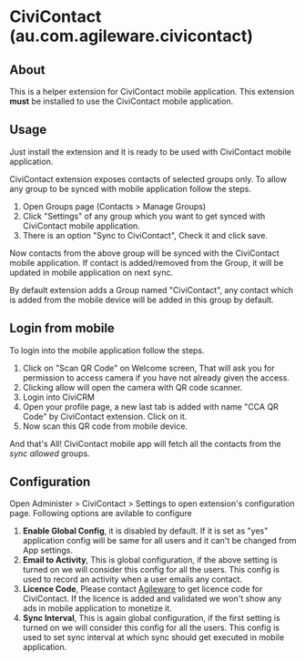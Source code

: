 # CiviContact (au.com.agileware.civicontact)
## About
This is a helper extension for CiviContact mobile application. This extension **must** be installed to use the CiviContact mobile application.   

## Usage
Just install the extension and it is ready to be used with CiviContact mobile application.  

CiviContact extension exposes contacts of selected groups only. To allow any group to be synced with mobile application follow the steps.
1. Open Groups page (Contacts > Manage Groups)
2. Click "Settings" of any group which you want to get synced with CiviContact mobile application.
3. There is an option "Sync to CiviContact", Check it and click save.

Now contacts from the above group will be synced with the CiviContact mobile application. If contact is added/removed from the Group, it will be updated in mobile application on next sync.

By default extension adds a Group named "CiviContact", any contact which is added from the mobile device will be added in this group by default.

## Login from mobile

To login into the mobile application follow the steps.

1. Click on "Scan QR Code" on Welcome screen, That will ask you for permission to access camera if you have not already given the access.
2. Clicking allow will open the camera with QR code scanner.
3. Login into CiviCRM
4. Open your profile page, a new last tab is added with name "CCA QR Code" by CiviContact extension. Click on it.
5. Now scan this QR code from mobile device.

And that's All! CiviContact mobile app will fetch all the contacts from the *sync allowed* groups.

## Configuration

Open Administer > CiviContact > Settings to open extension's configuration page. Following options are avilable to configure

1. **Enable Global Config**, it is disabled by default. If it is set as "yes" application config will be same for all users and it can't be changed from App settings.
2. **Email to Activity**, This is global configuration, if the above setting is turned on we will consider this config for all the users. This config is used to record an activity when a user emails any contact.
3. **Licence Code**, Please contact [Agileware](https://agileware.com.au/contact) to get licence code for CiviContact. If the licence is added and validated we won't show any ads in mobile application to monetize it.
4. **Sync Interval**, This is again global configuration, if the first setting is turned on we will consider this config for all the users. This config is used to set sync interval at which sync should get executed in mobile application.